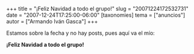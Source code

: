+++
title = "¡Feliz Navidad a todo el grupo!"
slug = "20071224172532731"
date = "2007-12-24T17:25:00-06:00"
[taxonomies]
tema = ["anuncios"]
autor = ["Armando Iván Gasca"]
+++

Estamos sobre la fecha y no hay posts, pues aquí va el mío:

**¡Feliz Navidad a todo el grupo!**
